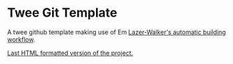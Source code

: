 # Twee Git Template
A twee github template making use of Em [Lazer-Walker's automatic building workflow](https://dev.to/lazerwalker/a-modern-developer-s-workflow-for-twine-4imp).

[Last HTML formatted version of the project.](https://dunxter.github.io/TweeGitWorkflow/)
